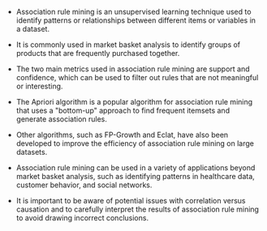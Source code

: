 -   Association rule mining is an unsupervised learning technique used to identify patterns or relationships between different items or variables in a dataset.
    
-   It is commonly used in market basket analysis to identify groups of products that are frequently purchased together.
    
-   The two main metrics used in association rule mining are support and confidence, which can be used to filter out rules that are not meaningful or interesting.
    
-   The Apriori algorithm is a popular algorithm for association rule mining that uses a "bottom-up" approach to find frequent itemsets and generate association rules.
    
-   Other algorithms, such as FP-Growth and Eclat, have also been developed to improve the efficiency of association rule mining on large datasets.
    
-   Association rule mining can be used in a variety of applications beyond market basket analysis, such as identifying patterns in healthcare data, customer behavior, and social networks.
    
-   It is important to be aware of potential issues with correlation versus causation and to carefully interpret the results of association rule mining to avoid drawing incorrect conclusions.